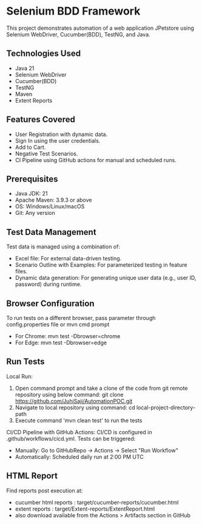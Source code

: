 # Selenium BDD Framework
This project demonstrates automation of a web application JPetstore using Selenium WebDriver, Cucumber(BDD), TestNG, and Java.

## Technologies Used
- Java 21
- Selenium WebDriver
- Cucumber(BDD)
- TestNG
- Maven
- Extent Reports

## Features Covered
- User Registration with dynamic data.
- Sign In using the user credentials.
- Add to Cart.
- Negative Test Scenarios.
- CI Pipeline using GitHub actions for manual and scheduled runs.

## Prerequisites
- Java JDK:		21
- Apache Maven:		3.9.3 or above
- OS:			Windows/Linux/macOS
- Git:			Any version
	
## Test Data Management
Test data is managed using a combination of:
  - Excel file: For external data-driven testing.
  - Scenario Outline with Examples: For parameterized testing in feature files.
  - Dynamic data generation: For generating unique user data (e.g., user ID, password) during runtime.

## Browser Configuration
To run tests on a different browser, pass parameter through config.properties file or mvn cmd prompt
- For Chrome: mvn test -Dbrowser=chrome
- For Edge: mvn test -Dbrowser=edge

## Run Tests
Local Run:
1. Open command prompt and take a clone of the code from git remote repository using below command:
	 git clone https://github.com/JuhiSaji/AutomationPOC.git
2. Navigate to local repository using command:
	 cd local-project-directory-path
3. Execute command 'mvn clean test' to run the tests 

CI/CD Pipeline with GitHub Actions: 
CI/CD is configured in .github/workflows/cicd.yml.
Tests can be triggered:
 - Manually: Go to GitHubRepo → Actions → Select "Run Workflow"
 - Automatically: Scheduled daily run at 2:00 PM UTC
 
## HTML Report
Find reports post execution at:
 - cucumber html reports : target/cucumber-reports/cucumber.html
 - extent reports : target/Extent-reports/ExtentReport.html
 - also download available from the Actions > Artifacts section in GitHub
